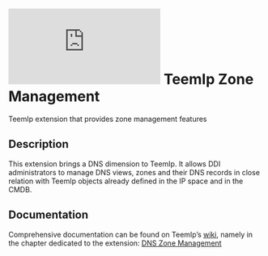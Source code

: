 # ![](https://wiki.teemip.net/lib/exe/fetch.php?media=extensions:icons8-zone-48.png "") TeemIp Zone Management

TeemIp extension that provides zone management features

## Description

This extension brings a DNS dimension to TeemIp. It allows DDI administrators to manage DNS views, zones and their DNS records in close
relation with TeemIp objects already defined in the IP space and in the CMDB.

## Documentation

Comprehensive documentation can be found on TeemIp’s [wiki][1], namely in the chapter dedicated to the extension: [DNS Zone Management][2]

[1]: https://wiki.teemip.net

[2]: https://wiki.teemip.net/doku.php?id=extensions:teemip-zone-mgmt
